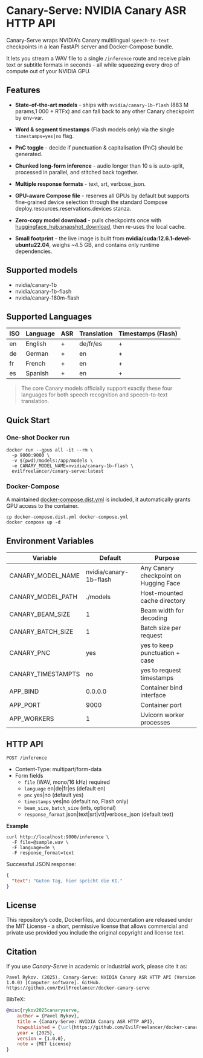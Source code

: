 # Canary-Serve: NVIDIA Canary ASR HTTP API

Canary-Serve wraps NVIDIA’s Canary multilingual `speech-to-text` checkpoints
in a lean FastAPI server and Docker-Compose bundle.

It lets you stream a WAV file to a single `/inference` route and receive
plain text or subtitle formats in seconds - all while squeezing every
drop of compute out of your NVIDIA GPU.

## Features

* **State-of-the-art models** - ships with `nvidia/canary-1b-flash` (883 M params,1 000 + RTFx) and can fall back to
  any other Canary checkpoint by env-var.

* **Word & segment timestamps** (Flash models only) via the single `timestamps=yes|no` flag.

* **PnC toggle** - decide if punctuation & capitalisation (PnC) should be generated.

* **Chunked long-form inference** - audio longer than 10 s is auto-split, processed in parallel, and stitched back
  together.

* **Multiple response formats** - text, srt, verbose_json.

* **GPU-aware Compose file** - reserves all GPUs by default but supports fine-grained device selection through the
  standard Compose deploy.resources.reservations.devices stanza.

* **Zero-copy model download** - pulls checkpoints once
  with [huggingface_hub.snapshot_download](./canary_api/utils/download_model.py), then re-uses the local cache.

* **Small footprint** - the live image is built from **nvidia/cuda:12.6.1-devel-ubuntu22.04**, weighs ~4.5 GB, and
  contains only runtime dependencies.

## Supported models

* nvidia/canary-1b
* nvidia/canary-1b-flash
* nvidia/canary-180m-flash

## Supported Languages

| ISO | Language | ASR | Translation | Timestamps (Flash) |
|-----|----------|-----|-------------|--------------------|
| en  | English  | +   | de/fr/es    | +                  |
| de  | German   | +   | en          | +                  |
| fr  | French   | +   | en          | +                  |
| es  | Spanish  | +   | en          | +                  |

> The core Canary models officially support exactly these four languages for both speech
> recognition and speech-to-text translation.

## Quick Start

### One-shot Docker run

```shell
docker run --gpus all -it --rm \
  -p 9000:9000 \
  -v $(pwd)/models:/app/models \
  -e CANARY_MODEL_NAME=nvidia/canary-1b-flash \
  evilfreelancer/canary-serve:latest
```

### Docker-Compose

A maintained [docker-compose.dist.yml](./docker-compose.dist.yml) is included,
it automatically grants GPU access to the container.

```shell
cp docker-compose.dist.yml docker-compose.yml
docker compose up -d
```

## Environment Variables

| Variable           | Default                | Purpose                               |
|--------------------|------------------------|---------------------------------------|
| CANARY_MODEL_NAME  | nvidia/canary-1b-flash | Any Canary checkpoint on Hugging Face |
| CANARY_MODEL_PATH  | ./models               | Host-mounted cache directory          |
| CANARY_BEAM_SIZE   | 1                      | Beam width for decoding               |
| CANARY_BATCH_SIZE  | 1                      | Batch size per request                |
| CANARY_PNC         | yes                    | yes to keep punctuation + case        |
| CANARY_TIMESTAMPTS | no                     | yes to request timestamps             |
| APP_BIND           | 0.0.0.0                | Container bind interface              |
| APP_PORT           | 9000                   | Container port                        |
| APP_WORKERS        | 1                      | Uvicorn worker processes              |

## HTTP API

`POST /inference`

* Content-Type: multipart/form-data
* Form fields
    * `file` (WAV, mono/16 kHz) required
    * `language` en|de|fr|es (default en)
    * `pnc` yes|no (default yes)
    * `timestamps` yes|no (default no, Flash only)
    * `beam_size`, `batch_size` (ints, optional)
    * `response_format` json|text|srt|vtt|verbose_json (default text)

**Example**

```shell
curl http://localhost:9000/inference \
  -F file=@sample.wav \
  -F language=de \
  -F response_format=text
```

Successful JSON response:

```json
{
  "text": "Guten Tag, hier spricht die KI."
}
```

## License

This repository’s code, Dockerfiles, and documentation are released under the MIT License - a short,
permissive license that allows commercial and private use provided you include the original
copyright and license text.

## Citation

If you use *Canary-Serve* in academic or industrial work, please cite it as:

```text
Pavel Rykov. (2025). Canary-Serve: NVIDIA Canary ASR HTTP API (Version 1.0.0) [Computer software]. GitHub. https://github.com/EvilFreelancer/docker-canary-serve
```

BibTeX:

```bibtex
@misc{rykov2025canaryserve,
    author = {Pavel Rykov},
    title = {Canary-Serve: NVIDIA Canary ASR HTTP API},
    howpublished = {\url{https://github.com/EvilFreelancer/docker-canary-serve}},
    year = {2025},
    version = {1.0.0},
    note = {MIT License}
}
```
